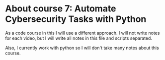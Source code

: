 # About course 7: Automate Cybersecurity Tasks with Python

As a code course in this I will use a different approach. I will not write notes for each video, but I will write all notes in this file and scripts separated.

Also, I currently work with python so I will don't take many notes about this course.
